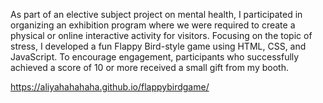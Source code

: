 As part of an elective subject project on mental health, I participated in organizing an exhibition program where we were required to create a physical or online interactive activity for visitors.
Focusing on the topic of stress, I developed a fun Flappy Bird-style game using HTML, CSS, and JavaScript.
To encourage engagement, participants who successfully achieved a score of 10 or more received a small gift from my booth. 

https://aliyahahahaha.github.io/flappybirdgame/

